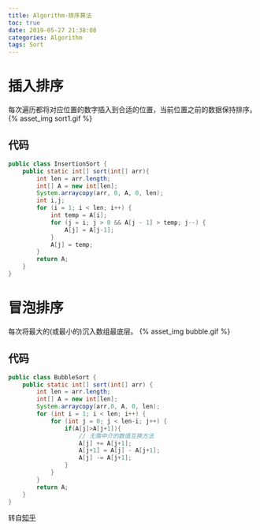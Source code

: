 ```yaml
---
title: Algorithm-排序算法
toc: true
date: 2019-05-27 21:38:08
categories: Algorithm
tags: Sort
---
```

# 插入排序
每次遍历都将对应位置的数字插入到合适的位置，当前位置之前的数据保持排序。
{% asset_img sort1.gif %}

## 代码

```Java
public class InsertionSort {
    public static int[] sort(int[] arr){
        int len = arr.length;
        int[] A = new int[len];
        System.arraycopy(arr, 0, A, 0, len);
        int i,j;
        for (i = 1; i < len; i++) {
            int temp = A[i];
            for (j = i; j > 0 && A[j - 1] > temp; j--) {
                A[j] = A[j-1];
            }
            A[j] = temp;
        }
        return A;
    }
}
```

# 冒泡排序

每次将最大的(或最小的)沉入数组最底层。
{% asset_img bubble.gif %}
## 代码

```java
public class BubbleSort {
    public static int[] sort(int[] arr) {
        int len = arr.length;
        int[] A = new int[len];
        System.arraycopy(arr,0, A, 0, len);
        for (int i = 1; i < len; i++) {
            for (int j = 0; j < len-i; j++) {
                if(A[j]>A[j+1]){
                    // 无需中介的数值互换方法
                    A[j] += A[j+1];
                    A[j+1] = A[j] - A[j+1];
                    A[j] -= A[j+1];
                }
            }
        }
        return A;
    }
}
```

转自[知乎](https://zhuanlan.zhihu.com/p/52884590)